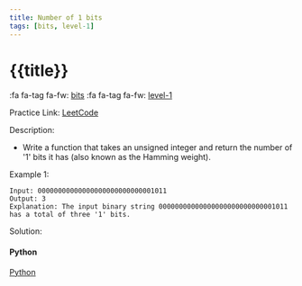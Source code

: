 ```yaml
---
title: Number of 1 bits
tags: [bits, level-1]
---
```


# {{title}}

:fa fa-tag fa-fw: [bits]({{tagspath}}/bits)
:fa fa-tag fa-fw: [level-1]({{tagspath}}/level-1)

Practice Link: [LeetCode](https://leetcode.com/problems/number-of-1-bits/)

Description:

- Write a function that takes an unsigned integer and return the number of '1' bits it has (also known as the Hamming weight).

Example 1:

```text
Input: 00000000000000000000000000001011
Output: 3
Explanation: The input binary string 00000000000000000000000000001011 has a total of three '1' bits.
```

Solution:

<!-- tabs:start -->
#### **Python**

[Python](../pycode/binary/number-of-1-bits.py ':include :type=code')
<!-- tabs:end -->
